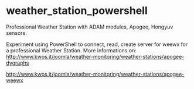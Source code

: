 # weather_station_powershell
Professional Weather Station with ADAM modules, Apogee, Hongyuv sensors.

Experiment using PowerShell to connect, read, create server for weewx for a professional Weather Station.
More informations on:
http://www.kwos.it/joomla/weather-monitoring/weather-stations/apogee-dygraphs

http://www.kwos.it/joomla/weather-monitoring/weather-stations/apogee-weewx
